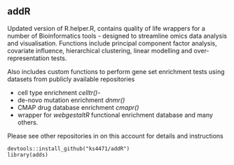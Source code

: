 ## addR
Updated version of R.helper.R, contains quality of life wrappers for a number of Bioinformatics tools - designed to streamline omics data analysis and visualisation. Functions include principal component factor analysis, covariate influence, hierarchical clustering, linear modelling and over-representation tests.

Also includes custom functions to perform gene set enrichment tests using datasets from publicly available repositories
- cell type enrichment *celltr()*-
- de-novo mutation enrichment *dnmr()*
- CMAP drug database enrichment *cmapr()*
- wrapper for *webgestaltR* functional enrichment database and many others.

Please see other repositories in on this account for details and instructions

```
devtools::install_github("ks4471/addR")
library(adds)
```


